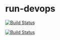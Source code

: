 # run-devops

[![Build Status](https://pingielski.visualstudio.com/shopping/_apis/build/status/shoppingclient-pipeline?branchName=main)](https://pingielski.visualstudio.com/shopping/_build/latest?definitionId=9&branchName=main)

[![Build Status](https://pingielski.visualstudio.com/shopping/_apis/build/status/shoppingapi-pipeline?branchName=main)](https://pingielski.visualstudio.com/shopping/_build/latest?definitionId=8&branchName=main)
